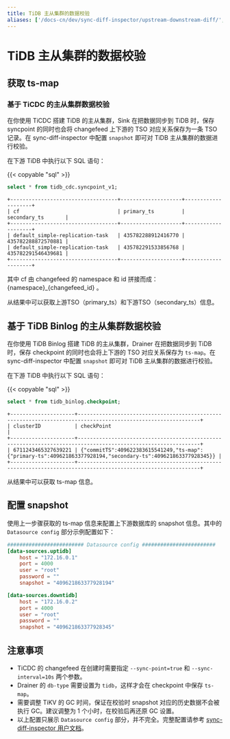 ```yaml
---
title: TiDB 主从集群的数据校验
aliases: ['/docs-cn/dev/sync-diff-inspector/upstream-downstream-diff/','/docs-cn/dev/reference/tools/sync-diff-inspector/tidb-diff/']
---
```


# TiDB 主从集群的数据校验

## 获取 ts-map

### 基于 TiCDC 的主从集群数据校验

在你使用 TiCDC 搭建 TiDB 的主从集群，Sink 在把数据同步到 TiDB 时，保存 syncpoint 的同时也会将 changefeed 上下游的 TSO 对应关系保存为一条 TSO 记录。在 sync-diff-inspector 中配置 `snapshot` 即可对 TiDB 主从集群的数据进行校验。

在下游 TiDB 中执行以下 SQL 语句：

{{< copyable "sql" >}}

```sql
select * from tidb_cdc.syncpoint_v1;
```

```
+-----------------------------------+--------------------+--------------------+
| cf                                | primary_ts         | secondary_ts       |
+-----------------------------------+--------------------+--------------------+
| default_simple-replication-task   | 435782288912416770 | 435782288872570881 |
| default_simple-replication-task   | 435782291533856768 | 435782291546439681 |
+-----------------------------------+--------------------+--------------------+
```

其中 cf 由 changefeed 的 namespace 和 id 拼接而成： {namespace}_{changefeed_id} 。

从结果中可以获取上游TSO（primary_ts）和下游TSO（secondary_ts）信息。

## 基于 TiDB Binlog 的主从集群数据校验

在你使用 TiDB Binlog 搭建 TiDB 的主从集群，Drainer 在把数据同步到 TiDB 时，保存 checkpoint 的同时也会将上下游的 TSO 对应关系保存为 `ts-map`。在 sync-diff-inspector 中配置 `snapshot` 即可对 TiDB 主从集群的数据进行校验。

在下游 TiDB 中执行以下 SQL 语句：

{{< copyable "sql" >}}

```sql
select * from tidb_binlog.checkpoint;
```

```
+---------------------+--------------------------------------------------------------------------------------------------------------+
| clusterID           | checkPoint                                                                                                   |
+---------------------+--------------------------------------------------------------------------------------------------------------+
| 6711243465327639221 | {"commitTS":409622383615541249,"ts-map":{"primary-ts":409621863377928194,"secondary-ts":409621863377928345}} |
+---------------------+--------------------------------------------------------------------------------------------------------------+
```

从结果中可以获取 ts-map 信息。

## 配置 snapshot

使用上一步骤获取的 ts-map 信息来配置上下游数据库的 snapshot 信息。其中的 `Datasource config` 部分示例配置如下：

```toml
######################### Datasource config ########################
[data-sources.uptidb]
    host = "172.16.0.1"
    port = 4000
    user = "root"
    password = ""
    snapshot = "409621863377928194"

[data-sources.downtidb]
    host = "172.16.0.2"
    port = 4000
    user = "root"
    password = ""
    snapshot = "409621863377928345"
```

## 注意事项

- TiCDC 的 changefeed 在创建时需要指定 `--sync-point=true` 和 `--sync-interval=10s` 两个参数。
- Drainer 的 `db-type` 需要设置为 `tidb`，这样才会在 checkpoint 中保存 `ts-map`。
- 需要调整 TiKV 的 GC 时间，保证在校验时 snapshot 对应的历史数据不会被执行 GC。建议调整为 1 个小时，在校验后再还原 GC 设置。
- 以上配置只展示 `Datasource config` 部分，并不完全。完整配置请参考 [sync-diff-inspector 用户文档](/sync-diff-inspector/sync-diff-inspector-overview.md)。